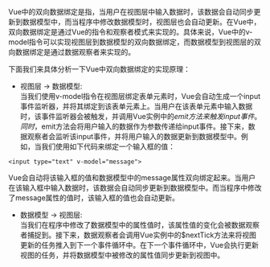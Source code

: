 Vue中的双向数据绑定是指，当用户在视图层中输入数据时，该数据会自动同步更新到数据模型中，而当程序中修改数据模型时，视图层也会自动更新。在Vue中，双向数据绑定是通过Vue的指令和观察者模式来实现的。具体来说，Vue中的v-model指令可以实现视图层到数据模型的双向数据绑定，而数据模型到视图层的双向数据绑定是通过数据观察者来实现的。  

下面我们来具体分析一下Vue中双向数据绑定的实现原理：  
* 视图层 -> 数据模型:  
当我们使用v-model指令在视图层绑定表单元素时，Vue会自动生成一个input事件监听器，并将其绑定到该表单元素上。当用户在该表单元素中输入数据时，该事件监听器会被触发，并调用Vue实例中的$emit方法来触发input事件。同时，$emit方法会将用户输入的数据作为参数传递给input事件。接下来，数据观察者会监听该input事件，并将用户输入的数据更新到数据模型中。例如，当我们使用如下代码来绑定一个输入框的值：
```
<input type="text" v-model="message">
```
Vue会自动将该输入框的值和数据模型中的message属性双向绑定起来。当用户在该输入框中输入数据时，该数据会自动同步更新到数据模型中。而当程序中修改了message属性的值时，该输入框的值也会自动更新。

* 数据模型 -> 视图层:  
当我们在程序中修改了数据模型中的属性值时，该属性值的变化会被数据观察者捕捉到。接下来，数据观察者会调用Vue实例中的$nextTick方法来将视图更新的任务推入到下一个事件循环中。在下一个事件循环中，Vue会执行更新视图的任务，并将数据模型中被修改的属性值同步更新到视图中。
